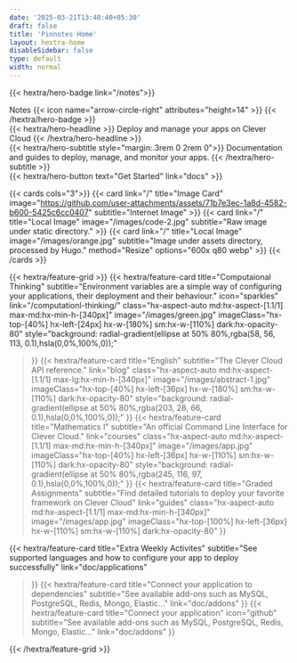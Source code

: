 ```yaml
---
date: '2025-03-21T13:40:40+05:30'
draft: false
title: 'Pinnotes Home'
layout: hextra-home
disableSidebar: false
type: default
width: normal
---
```


<!-- markdownlint-disable MD033 MD034 -->
{{< hextra/hero-badge link="/notes">}}
  <div class="hx-w-2 hx-h-2 hx-rounded-full hx-bg-primary-400"></div>
  Notes
  {{< icon name="arrow-circle-right" attributes="height=14" >}}
{{< /hextra/hero-badge >}}

<div class="hx-mt-6 hx-mb-6">
{{< hextra/hero-headline >}}
  Deploy and manage your apps  
  on Clever Cloud
{{< /hextra/hero-headline >}}
</div>

<div class="hx-mb-6">
{{< hextra/hero-subtitle style="margin:.3rem 0 2rem 0">}}
  Documentation and guides to deploy,  
  manage, and monitor your apps.
{{< /hextra/hero-subtitle >}}
</div>

<div class="hx-mb-12">
{{< hextra/hero-button text="Get Started" link="docs" >}}
</div>

<div class="hx-mt-6"></div>

{{< cards cols="3">}}
  {{< card link="/" title="Image Card" image="https://github.com/user-attachments/assets/71b7e3ec-1a8d-4582-b600-5425c6cc0407" subtitle="Internet Image" >}}
  {{< card link="/" title="Local Image" image="/images/code-2.jpg" subtitle="Raw image under static directory." >}}
  {{< card link="/" title="Local Image" image="/images/orange.jpg" subtitle="Image under assets directory, processed by Hugo." method="Resize" options="600x q80 webp" >}}
{{< /cards >}}

<div class="hx-mb-6"></div>

{{< hextra/feature-grid >}}
  {{< hextra/feature-card
    title="Computaional Thinking"
    subtitle="Environment variables are a simple way of configuring your applications, their deployment and their behaviour."
    icon="sparkles"
    link="/computationl-thinking/"
    class="hx-aspect-auto md:hx-aspect-[1.1/1] max-md:hx-min-h-[340px]"
    image="/images/green.jpg"
    imageClass="hx-top-[40%] hx-left-[24px] hx-w-[180%] sm:hx-w-[110%] dark:hx-opacity-80"
    style="background: radial-gradient(ellipse at 50% 80%,rgba(58, 56, 113, 0.1),hsla(0,0%,100%,0));"
  >}}
  {{< hextra/feature-card
    title="English"
    subtitle="The Clever Cloud API reference."
    link="blog"
    class="hx-aspect-auto md:hx-aspect-[1.1/1] max-lg:hx-min-h-[340px]"
    image="/images/abstract-1.jpg"
    imageClass="hx-top-[40%] hx-left-[36px] hx-w-[180%] sm:hx-w-[110%] dark:hx-opacity-80"
    style="background: radial-gradient(ellipse at 50% 80%,rgba(203, 28, 66, 0.1),hsla(0,0%,100%,0));"
  >}}
  {{< hextra/feature-card
    title="Mathematics I"
    subtitle="An official Command Line Interface for Clever Cloud."
    link="courses"
    class="hx-aspect-auto md:hx-aspect-[1.1/1] max-md:hx-min-h-[340px]"
    image="/images/app.jpg"
    imageClass="hx-top-[40%] hx-left-[36px] hx-w-[110%] sm:hx-w-[110%] dark:hx-opacity-80"
    style="background: radial-gradient(ellipse at 50% 80%,rgba(245, 116, 97, 0.1),hsla(0,0%,100%,0));"
  >}}
  {{< hextra/feature-card
    title="Graded Assignments"
    subtitle="Find detailed tutorials to deploy your favorite framework on Clever Cloud"
    link="guides"
    class="hx-aspect-auto md:hx-aspect-[1.1/1] max-md:hx-min-h-[340px]"
    image="/images/app.jpg"
    imageClass="hx-top-[100%] hx-left-[36px] hx-w-[110%] sm:hx-w-[110%] dark:hx-opacity-80"
  >}}
  
  {{< hextra/feature-card
    title="Extra Weekly Activites"
    subtitle="See supported languages and how to configure your app to deploy successfully"
    link="doc/applications"
  >}}
  {{< hextra/feature-card
    title="Connect your application to dependencies"
    subtitle="See available add-ons such as MySQL, PostgreSQL, Redis, Mongo, Elastic..."
    link="doc/addons"
  >}}
  {{< hextra/feature-card
    title="Connect your application"
    icon="github"
    subtitle="See available add-ons such as MySQL, PostgreSQL, Redis, Mongo, Elastic..."
    link="doc/addons"
  >}}
  
{{< /hextra/feature-grid >}}